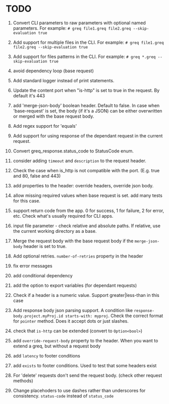 # TODO

1. Convert CLI parameters to raw parameters with optional named parameters. For example:
`# greq file1.greq file2.greq --skip-evaluation true`

2. Add support for multiple files in the CLI. For example:
`# greq file1.greq file2.greq --skip-evaluation true`

3. Add support for files patterns in the CLI. For example:
`# greq *.greq --skip-evaluation true`

4. avoid dependency loop (base request)

5. Add standard logger instead of print statements.

6. Update the content port when "is-http" is set to true in the request. By default it's 443

7. add 'merge-json-body' boolean header. Default to false.
In case when 'base-request' is set, the body (if it's a JSON) can be either overwritten or merged with the base request body.

8. Add regex support for 'equals'

9. Add support for using response of the dependant request in the current request.

10. Convert greq_response.status_code to StatusCode enum.

11. consider adding `timeout` and `description` to the request header.

12. Check the case when is_http is not compatible with the port. (E.g. true and 80, false and 443)

13. add properties to the header: override headers, override json body.

14. allow missing required values when base request is set.
add many tests for this case.

15. support return code from the app. 0 for success, 1 for failure, 2 for error, etc. Check what's usually required for CLI apps.

16. input file parameter - check relative and absolute paths. If relative, use the current working directory as a base.

17. Merge the request body with the base request body if the `merge-json-body` header is set to true.

18. Add optional retries. `number-of-retries` property in the header

20. fix error messages

21. add conditional dependency

22. add the option to export variables (for dependant requests)

23. Check if a header is a numeric value. Support greater|less-than in this case

24. Add response body json parsing support. A condition like `response-body.project.myProj.id starts-with: myproj`. Check the correct format for `pointer` method. Does it accept dots or just slashes.

25. check that `is-http` can be extended (convert to `Option<bool>`)

26. add `override-request-body` property to the header. When you want to extend a greq, but without a request body

27. add `latency` to footer conditions

28. add `exists` to footer conditions. Used to test that some headers exist

29. For 'delete' requests don't send the request body. (check other request methods)

30. Change placehoders to use dashes rather than underscores for consistency. `status-code` instead of `status_code`